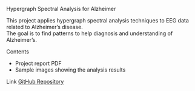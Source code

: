 Hypergraph Spectral Analysis for Alzheimer

This project applies hypergraph spectral analysis techniques to EEG data related to Alzheimer’s disease.  
The goal is to find patterns to help diagnosis and understanding of Alzheimer’s.

Contents
- Project report PDF
- Sample images showing the analysis results

Link
[GitHub Repository](https://github.com/asarveni/Hypergraph-Spectral-analysis-for-Alzheimer)
